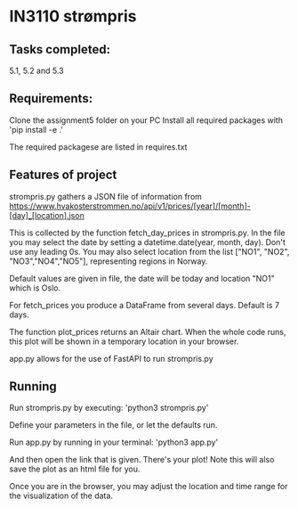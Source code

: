 # IN3110 strømpris

## Tasks completed: 
5.1, 5.2 and 5.3

## Requirements:
Clone the assignment5 folder on your PC
Install all required packages with 'pip install -e .'

The required packagese are listed in requires.txt

## Features of project

strompris.py gathers a JSON file of information from https://www.hvakosterstrommen.no/api/v1/prices/[year]/[month]-[day]_[location].json

This is collected by the function fetch_day_prices in strompris.py.
In the file you may select the date by setting a datetime.date(year, month, day). Don't use any leading 0s.
You may also select location from the list ["NO1", "NO2", "NO3","NO4","NO5"], representing regions in Norway.

Default values are given in file, the date will be today and location "NO1" which is Oslo.

For fetch_prices you produce a DataFrame from several days. Default is 7 days. 

The function plot_prices returns an Altair chart. When the whole code runs, this plot will be shown in a temporary location in your browser. 

app.py allows for the use of FastAPI to run strompris.py

## Running
Run strompris.py by executing:
'python3 strompris.py'

Define your parameters in the file, or let the defaults run.


Run app.py by running in your terminal:
'python3 app.py'

And then open the link that is given. There's your plot!
Note this will also save the plot as an html file for you.

Once you are in the browser, you may adjust the location and time range for the visualization of the data.
